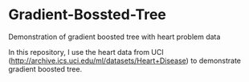 # Gradient-Bossted-Tree
Demonstration of gradient boosted tree with heart problem data

In this repository, I use the heart data from UCI (http://archive.ics.uci.edu/ml/datasets/Heart+Disease) to demonstrate gradient boosted tree.
